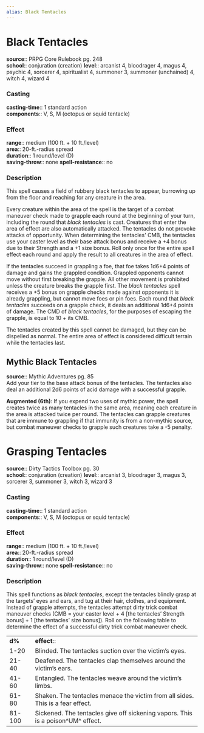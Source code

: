 ```yaml
---
alias: Black Tentacles
---
```


# Black Tentacles 

**source**:: PRPG Core Rulebook pg. 248  
**school**:: conjuration (creation)
**level**:: arcanist 4, bloodrager 4, magus 4, psychic 4, sorcerer 4, spiritualist 4, summoner 3, summoner (unchained) 4, witch 4, wizard 4

### Casting 

**casting-time**:: 1 standard action  
**components**:: V, S, M (octopus or squid tentacle)

### Effect 

**range**:: medium (100 ft. + 10 ft./level)  
**area**:: 20-ft.-radius spread  
**duration**:: 1 round/level (D)  
**saving-throw**:: none
**spell-resistance**:: no

### Description 

This spell causes a field of rubbery black tentacles to appear, burrowing up from the floor and reaching for any creature in the area.  
  
Every creature within the area of the spell is the target of a combat maneuver check made to grapple each round at the beginning of your turn, including the round that *black tentacles* is cast. Creatures that enter the area of effect are also automatically attacked. The tentacles do not provoke attacks of opportunity. When determining the tentacles' CMB, the tentacles use your caster level as their base attack bonus and receive a +4 bonus due to their Strength and a +1 size bonus. Roll only once for the entire spell effect each round and apply the result to all creatures in the area of effect.  
  
If the tentacles succeed in grappling a foe, that foe takes 1d6+4 points of damage and gains the grappled condition. Grappled opponents cannot move without first breaking the grapple. All other movement is prohibited unless the creature breaks the grapple first. The *black tentacles* spell receives a +5 bonus on grapple checks made against opponents it is already grappling, but cannot move foes or pin foes. Each round that *black tentacles* succeeds on a grapple check, it deals an additional 1d6+4 points of damage. The CMD of *black tentacles*, for the purposes of escaping the grapple, is equal to 10 + its CMB.  
  
The tentacles created by this spell cannot be damaged, but they can be dispelled as normal. The entire area of effect is considered difficult terrain while the tentacles last.

## Mythic Black Tentacles 

**source**:: Mythic Adventures pg. 85  
Add your tier to the base attack bonus of the tentacles. The tentacles also deal an additional 2d6 points of acid damage with a successful grapple.  
  
**Augmented (6th)**: If you expend two uses of mythic power, the spell creates twice as many tentacles in the same area, meaning each creature in the area is attacked twice per round. The tentacles can grapple creatures that are immune to grappling if that immunity is from a non-mythic source, but combat maneuver checks to grapple such creatures take a -5 penalty.

# Grasping Tentacles 

**source**:: Dirty Tactics Toolbox pg. 30  
**school**:: conjuration (creation)
**level**:: arcanist 3, bloodrager 3, magus 3, sorcerer 3, summoner 3, witch 3, wizard 3

### Casting 

**casting-time**:: 1 standard action  
**components**:: V, S, M (octopus or squid tentacle)

### Effect 

**range**:: medium (100 ft. + 10 ft./level)  
**area**:: 20-ft.-radius spread  
**duration**:: 1 round/level (D)  
**saving-throw**:: none
**spell-resistance**:: no

### Description 

This spell functions as *black tentacles*, except the tentacles blindly grasp at the targets’ eyes and ears, and tug at their hair, clothes, and equipment. Instead of grapple attempts, the tentacles attempt dirty trick combat maneuver checks (CMB = your caster level + 4 \[the tentacles’ Strength bonus\] + 1 \[the tentacles’ size bonus\]). Roll on the following table to determine the effect of a successful dirty trick combat maneuver check.  
  

|        |                                                                                 |
|--------|---------------------------------------------------------------------------------|
| **d%** | **effect**::                                                                      |
| 1-20   | Blinded. The tentacles suction over the victim’s eyes.                          |
| 21-40  | Deafened. The tentacles clap themselves around the victim’s ears.               |
| 41-60  | Entangled. The tentacles weave around the victim’s limbs.                       |
| 61-80  | Shaken. The tentacles menace the victim from all sides. This is a fear effect.  |
| 81-100 | Sickened. The tentacles give off sickening vapors. This is a poison^UM^ effect. |
